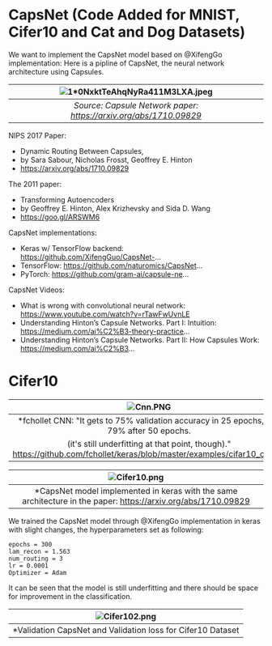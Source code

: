 # CapsNet (Code Added for MNIST, Cifer10 and Cat and Dog Datasets)
We want to implement the CapsNet model based on @XifengGo implementation: Here is a pipline of CapsNet, the neural network architecture using Capsules. 

| ![1*0NxktTeAhqNyRa411M3LXA.jpeg](https://cdn-images-1.medium.com/max/1600/1*0NxktTeAhqNyRa411M3LXA.jpeg) | 
|:--:| 
| *Source: Capsule Network paper: https://arxiv.org/abs/1710.09829*|


NIPS 2017 Paper:
* Dynamic Routing Between Capsules,
* by Sara Sabour, Nicholas Frosst, Geoffrey E. Hinton
* https://arxiv.org/abs/1710.09829

The 2011 paper:
* Transforming Autoencoders
* by Geoffrey E. Hinton, Alex Krizhevsky and Sida D. Wang
* https://goo.gl/ARSWM6

CapsNet implementations:
* Keras w/ TensorFlow backend: https://github.com/XifengGuo/CapsNet-...
* TensorFlow: https://github.com/naturomics/CapsNet...
* PyTorch: https://github.com/gram-ai/capsule-ne...

CapsNet Videos:
* What is wrong with convolutional neural network: https://www.youtube.com/watch?v=rTawFwUvnLE
* Understanding Hinton’s Capsule Networks. Part I: Intuition: https://medium.com/ai%C2%B3-theory-practice...
* Understanding Hinton’s Capsule Networks. Part II: How Capsules Work: https://medium.com/ai%C2%B3...

# Cifer10

| ![Cnn.PNG](https://github.com/sulaimanvesal/CapsNet/blob/master/images/Cnn.PNG) | 
|:--:| 
| *fchollet CNN: "It gets to 75% validation accuracy in 25 epochs, and 79% after 50 epochs.
(it's still underfitting at that point, though)." https://github.com/fchollet/keras/blob/master/examples/cifar10_cnn.py|

| ![Cifer10.png](https://github.com/sulaimanvesal/CapsNet/blob/master/images/Cifer10.png) | 
|:--:| 
| *CapsNet model implemented in keras with the same architecture in the paper: https://arxiv.org/abs/1710.09829|

We trained the CapsNet model through @XifengGo implementation in keras with slight changes, the hyperparameters set as following:

```batch_size =32
epochs = 300
lam_recon = 1.563
num_routing = 3
lr = 0.0001
Optimizer = Adam 
```

It can be seen that the model is still underfitting and there should be space for improvement in the classification.

| ![Cifer102.png](https://github.com/sulaimanvesal/CapsNet/blob/master/images/Cifer102.png) | 
|:--:|
| *Validation CapsNet and Validation loss for Cifer10 Dataset|
